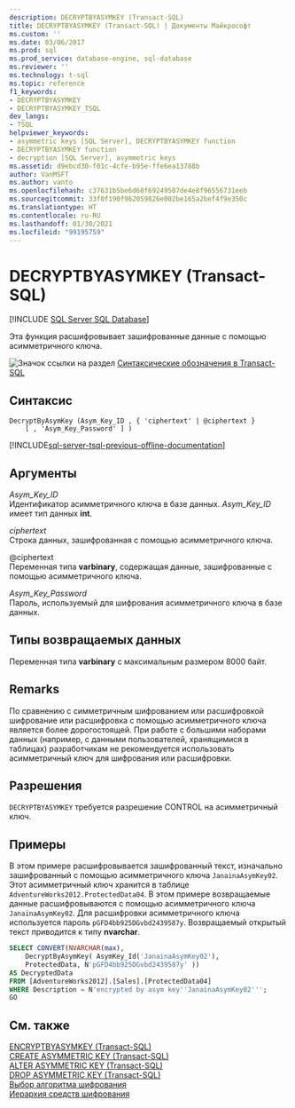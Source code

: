 ```yaml
---
description: DECRYPTBYASYMKEY (Transact-SQL)
title: DECRYPTBYASYMKEY (Transact-SQL) | Документы Майкрософт
ms.custom: ''
ms.date: 03/06/2017
ms.prod: sql
ms.prod_service: database-engine, sql-database
ms.reviewer: ''
ms.technology: t-sql
ms.topic: reference
f1_keywords:
- DECRYPTBYASYMKEY
- DECRYPTBYASYMKEY_TSQL
dev_langs:
- TSQL
helpviewer_keywords:
- asymmetric keys [SQL Server], DECRYPTBYASYMKEY function
- DECRYPTBYASYMKEY function
- decryption [SQL Server], asymmetric keys
ms.assetid: d9ebcd30-f01c-4cfe-b95e-ffe6ea13788b
author: VanMSFT
ms.author: vanto
ms.openlocfilehash: c37631b5be6d68f69249507de4e8f96556731eeb
ms.sourcegitcommit: 33f0f190f962059826e002be165a2bef4f9e350c
ms.translationtype: HT
ms.contentlocale: ru-RU
ms.lasthandoff: 01/30/2021
ms.locfileid: "99195759"
---
```

# <a name="decryptbyasymkey-transact-sql"></a>DECRYPTBYASYMKEY (Transact-SQL)
[!INCLUDE [SQL Server SQL Database](../../includes/applies-to-version/sql-asdb.md)]

Эта функция расшифровывает зашифрованные данные с помощью асимметричного ключа.  
  
 ![Значок ссылки на раздел](../../database-engine/configure-windows/media/topic-link.gif "Значок ссылки на раздел") [Синтаксические обозначения в Transact-SQL](../../t-sql/language-elements/transact-sql-syntax-conventions-transact-sql.md)  
  
## <a name="syntax"></a>Синтаксис  
  
```syntaxsql  
DecryptByAsymKey (Asym_Key_ID , { 'ciphertext' | @ciphertext }   
    [ , 'Asym_Key_Password' ] )  
```  
  
[!INCLUDE[sql-server-tsql-previous-offline-documentation](../../includes/sql-server-tsql-previous-offline-documentation.md)]

## <a name="arguments"></a>Аргументы
 *Asym_Key_ID*  
Идентификатор асимметричного ключа в базе данных. *Asym_Key_ID* имеет тип данных **int**.  
  
 *ciphertext*  
Строка данных, зашифрованная с помощью асимметричного ключа.  
  
 @ciphertext  
Переменная типа **varbinary**, содержащая данные, зашифрованные с помощью асимметричного ключа.  
  
 *Asym_Key_Password*  
Пароль, используемый для шифрования асимметричного ключа в базе данных.  
  
## <a name="return-types"></a>Типы возвращаемых данных  
Переменная типа **varbinary** с максимальным размером 8000 байт.  
  
## <a name="remarks"></a>Remarks  
По сравнению с симметричным шифрованием или расшифровкой шифрование или расшифровка с помощью асимметричного ключа является более дорогостоящей. При работе с большими наборами данных (например, с данными пользователей, хранящимися в таблицах) разработчикам не рекомендуется использовать асимметричный ключ для шифрования или расшифровки.  
  
## <a name="permissions"></a>Разрешения  
`DECRYPTBYASYMKEY` требуется разрешение CONTROL на асимметричный ключ.  
  
## <a name="examples"></a>Примеры  
В этом примере расшифровывается зашифрованный текст, изначально зашифрованный с помощью асимметричного ключа `JanainaAsymKey02`. Этот асимметричный ключ хранится в таблице `AdventureWorks2012.ProtectedData04`. В этом примере возвращаемые данные расшифровываются с помощью асимметричного ключа `JanainaAsymKey02`. Для расшифровки асимметричного ключа используется пароль `pGFD4bb925DGvbd2439587y`. Возвращаемый открытый текст приводится к типу **nvarchar**.  
  
```sql
SELECT CONVERT(NVARCHAR(max),  
    DecryptByAsymKey( AsymKey_Id('JanainaAsymKey02'),   
    ProtectedData, N'pGFD4bb925DGvbd2439587y' ))   
AS DecryptedData   
FROM [AdventureWorks2012].[Sales].[ProtectedData04]   
WHERE Description = N'encrypted by asym key''JanainaAsymKey02''';  
GO  
```  
  
## <a name="see-also"></a>См. также  
 [ENCRYPTBYASYMKEY (Transact-SQL)](../../t-sql/functions/encryptbyasymkey-transact-sql.md)   
 [CREATE ASYMMETRIC KEY &#40;Transact-SQL&#41;](../../t-sql/statements/create-asymmetric-key-transact-sql.md)   
 [ALTER ASYMMETRIC KEY (Transact-SQL)](../../t-sql/statements/alter-asymmetric-key-transact-sql.md)   
 [DROP ASYMMETRIC KEY (Transact-SQL)](../../t-sql/statements/drop-asymmetric-key-transact-sql.md)   
 [Выбор алгоритма шифрования](../../relational-databases/security/encryption/choose-an-encryption-algorithm.md)   
 [Иерархия средств шифрования](../../relational-databases/security/encryption/encryption-hierarchy.md)  
  
  
